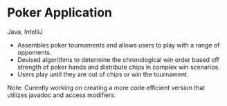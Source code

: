 # Poker Application
Java, IntelliJ
<ul>
  <li>Assembles poker tournaments and allows users to play with a range of oppoments.</li>
  <li>Devised algorithms to determine the chronological win order based off strength of poker hands and distribute chips in complex win scenarios.</li>
  <li>Users play until they are out of chips or win the tournament.</li>
</ul>
Note: Curently working on creating a more code efficient version that utilizes javadoc and access modifiers.
